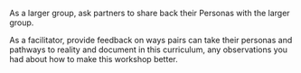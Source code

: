 As a larger group, ask partners to share back their Personas with the larger group.

As a facilitator, provide feedback on ways pairs can take their personas and pathways to reality and document in this curriculum, any observations you had about how to make this workshop better.